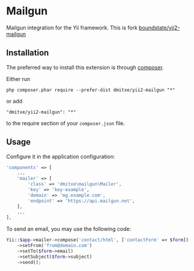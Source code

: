 # Mailgun

Mailgun integration for the Yii framework. This is fork [boundstate/yii2-mailgun](https://github.com/boundstate/yii2-mailgun)

## Installation

The preferred way to install this extension is through [composer](http://getcomposer.org/download/).

Either run

```
php composer.phar require --prefer-dist dmitxe/yii2-mailgun "*"
```

or add

```
"dmitxe/yii2-mailgun": "*"
```

to the require section of your `composer.json` file.

## Usage

Configure it in the application configuration:

```php
'components' => [
    ...
    'mailer' => [
        'class' => 'dmitxe\mailgun\Mailer',
        'key' => 'key-example',
        'domain' => 'mg.example.com',
        'endpoint' => 'https://api.mailgun.net',
    ],
    ...
],
```

To send an email, you may use the following code:

```php
Yii::$app->mailer->compose('contact/html', ['contactForm' => $form])
    ->setFrom('from@domain.com')
    ->setTo($form->email)
    ->setSubject($form->subject)
    ->send();
```